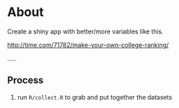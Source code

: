 # About
Create a shiny app with better/more variables like this.

http://time.com/71782/make-your-own-college-ranking/


.....  


## Process

1.  run `R/collect.R` to grab and put together the datasets
